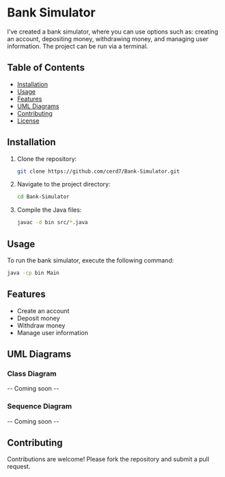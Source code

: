 # Bank Simulator

I've created a bank simulator, where you can use options such as: creating an account, depositing money, withdrawing money, and managing user information. The project can be run via a terminal.

## Table of Contents

- [Installation](#installation)
- [Usage](#usage)
- [Features](#features)
- [UML Diagrams](#uml-diagrams)
- [Contributing](#contributing)
- [License](#license)

## Installation

1. Clone the repository:
   ```sh
   git clone https://github.com/cerd7/Bank-Simulator.git
   ```
2. Navigate to the project directory:
   ```sh
   cd Bank-Simulator
   ```
3. Compile the Java files:
   ```sh
   javac -d bin src/*.java
   ```

## Usage

To run the bank simulator, execute the following command:
```sh
java -cp bin Main
```

## Features

- Create an account
- Deposit money
- Withdraw money
- Manage user information

## UML Diagrams

### Class Diagram

-- Coming soon --

### Sequence Diagram

-- Coming soon --

## Contributing

Contributions are welcome! Please fork the repository and submit a pull request.
